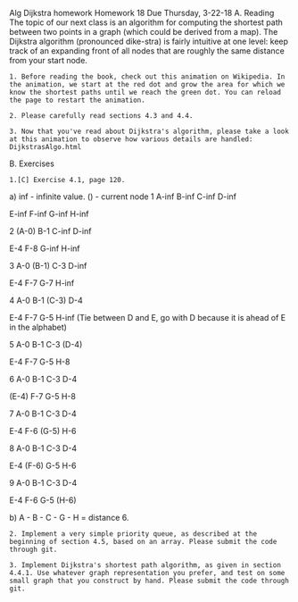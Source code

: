 Alg Dijkstra homework
Homework 18   Due Thursday, 3-22-18
A. Reading
The topic of our next class is an algorithm for computing the shortest path between two points in a graph (which could be derived from a map). The Dijkstra algorithm (pronounced dike-stra) is fairly intuitive at one level: keep track of an expanding front of all nodes that are roughly the same distance from your start node.

    1. Before reading the book, check out this animation on Wikipedia. In the animation, we start at the red dot and grow the area for which we know the shortest paths until we reach the green dot. You can reload the page to restart the animation.

    2. Please carefully read sections 4.3 and 4.4.

    3. Now that you've read about Dijkstra's algorithm, please take a look at this animation to observe how various details are handled: DijkstrasAlgo.html

B. Exercises

    1.[C] Exercise 4.1, page 120.

a) inf - infinite value. () - current node
1
A-inf   B-inf   C-inf   D-inf

E-inf   F-inf   G-inf   H-inf

2
(A-0)   B-1     C-inf   D-inf

E-4     F-8     G-inf   H-inf

3
A-0     (B-1)   C-3     D-inf

E-4     F-7     G-7     H-inf

4
A-0     B-1     (C-3)   D-4

E-4     F-7     G-5     H-inf
(Tie between D and E, go with D because it is ahead of E in the alphabet)

5
A-0     B-1     C-3     (D-4)

E-4     F-7     G-5     H-8

6
A-0     B-1     C-3     D-4

(E-4)   F-7     G-5     H-8

7
A-0     B-1     C-3     D-4

E-4     F-6     (G-5)   H-6

8
A-0     B-1     C-3     D-4

E-4     (F-6)   G-5     H-6

9
A-0     B-1     C-3     D-4

E-4     F-6     G-5     (H-6)

b)
A - B - C - G - H = distance 6. 


    2. Implement a very simple priority queue, as described at the beginning of section 4.5, based on an array. Please submit the code through git.

    3. Implement Dijkstra's shortest path algorithm, as given in section 4.4.1. Use whatever graph representation you prefer, and test on some small graph that you construct by hand. Please submit the code through git.